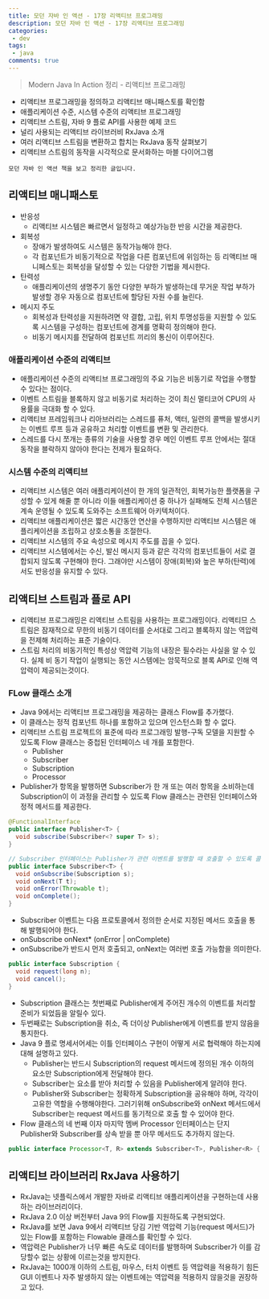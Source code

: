 ```yaml
---
title: 모던 자바 인 액션 - 17장 리액티브 프로그래밍
description: 모던 자바 인 액션 - 17장 리액티브 프로그래밍
categories:
 - dev
tags:
 - java
comments: true
---
```

> Modern Java In Action 정리 - 리액티브 프로그래밍

  * 리액티브 프로그래밍을 정의하고 리액티브 매니패스토를 확인함
  * 애플리케이션 수준, 시스템 수준의 리액티브 프로그래밍
  * 리액티브 스트림, 자바 9 플로 API를 사용한 예제 코드
  * 널리 사용되는 리액티브 라이브러비 RxJava 소개
  * 여러 리액티브 스트림을 변환하고 합치는 RxJava 동작 살펴보기
  * 리액티브 스트림의 동작을 시각적으로 문서화하는 마블 다이어그램

`모던 자바 인 액션 책을 보고 정리한 글입니다.` 

## 리액티브 매니패스토
* 반응성
  * 리액티브 시스템은 빠르면서 일정하고 예상가능한 반응 시간을 제공한다. 
* 회복성
  * 장애가 발생하여도 시스템은 동작가능해야 한다.
  * 각 컴포넌트가 비동기적으로 작업을 다른 컴포넌트에 위임하는 등 리액티브 매니페스토는 회복성을 달성할 수 있는 다양한 기법을 제시한다.
* 탄력성
  * 애플리케이션의 생명주기 동안 다양한 부하가 발생하는데 무거운 작업 부하가 발생할 경우 자동으로 컴포넌트에 할당된 자원 수를 늘린다.
* 메시지 주도
  * 회복성과 탄력성을 지원하려면 약 결합, 고립, 위치 투명성등을 지원할 수 있도록 시스템을 구성하는 컴포넌트에 경계를 명확히 정의해야 한다. 
  * 비동기 메시지를 전달하여 컴포넌트 끼리의 통신이 이루어진다.

### 애플리케이션 수준의 리액티브
* 애플리케이션 수준의 리액티브 프로그래밍의 주요 기능은 비동기로 작업을 수행할 수 있다는 점이다. 
* 이벤트 스트림을 블록하지 않고 비동기로 처리하는 것이 최신 멀티코어 CPU의 사용률을 극대화 할 수 있다.
* 리액티브 프레임워크나 리아브러리는 스레드를 퓨처, 액터, 일련의 콜백을 발생시키는 이벤트 루프 등과 공유하고 처리할 이벤트를 변환 및 관리한다.
* 스레드를 다시 쪼개는 종류의 기술을 사용할 경우 메인 이벤트 루프 안에서는 절대 동작을 블락하지 않아야 한다는 전제가 필요하다. 

### 시스템 수준의 리액티브
* 리액티브 시스템은 여러 애플리케이션이 한 개의 일관적인, 회복가능한 플랫폼을 구성할 수 있게 해줄 뿐 아니라 이들 애플리케이션 중 하나가 실패해도 전체 시스템은 계속 운영될 수 있도록 도와주는 소프트웨어 아키텍처이다.
* 리액티브 애플리케이션은 짧은 시간동안 연산을 수행하지만 리액티브 시스템은 애플리케이션을 조립하고 상호소통을 조절한다. 
* 리액티브 시스템의 주요 속성으로 메시지 주도를 꼽을 수 있다.
* 리액티브 시스템에서는 수신, 발신 메시지 등과 같은 각각의 컴포넌트들이 서로 결합되지 않도록 구현해야 한다. 그래야만 시스템이 장애(회복)와 높은 부하(탄력)에서도 반응성을 유지할 수 있다. 

## 리액티브 스트림과 플로 API
* 리액티브 프로그래밍은 리액티브 스트림을 사용하는 프로그래밍이다. 리액티므 스트림은 잠재적으로 무한의 비동기 데이터를 순서대로 그리고 블록하지 않는 역압력을 전제해 처리하는 표준 기술이다. 
* 스트림 처리의 비동기적인 특성상 역압력 기능의 내장은 필수라는 사실을 알 수 있다. 실제 비 동기 작업이 실행되는 동안 시스템에는 암묵적으로 블록 API로 인해 역 압력이 제공되는것이다.

### FLow 클래스 소개
* Java 9에서는 리액티브 프로그래밍을 제공하는 클래스 Flow를 추가했다. 
* 이 클래스는 정적 컴포넌트 하나를 포함하고 있으며 인스턴스화 할 수 없다. 
* 리액티브 스트림 프로젝트의 표준에 따라 프로그래밍 발행-구독 모델을 지원할 수 있도록 Flow 클래스는 중첩된 인터페이스 네 개를 포함한다.
  * Publisher
  * Subscriber
  * Subscription
  * Processor
* Publisher가 항목을 발행하면 Subscriber가 한 개 또는 여러 항목을 소비하는데 Subscription이 이 과정을 관리할 수 있도록 Flow 클래스는 관련된 인터페이스와 정적 메서드를 제공한다.

```java
@FunctionalInterface
public interface Publisher<T> {
  void subscribe(Subscriber<? super T> s);
}

// Subscriber 인터페이스는 Publisher가 관련 이벤트를 발행할 때 호출할 수 있도록 콜백 메서드 네 개를 정의한다.
public interface Subscriber<T> {
  void onSubscribe(Subscription s);
  void onNext(T t);
  void onError(Throwable t);
  void onComplete();
}
```

* Subscriber 이벤트는 다음 프로토콜에서 정의한 순서로 지정된 메서드 호출을 통해 발행되어야 한다. 
* onSubscribe onNext* (onError | onComplete) 
* onSubscribe가 반드시 먼저 호출되고, onNext는 여러번 호출 가능함을 의미한다. 

```java
public interface Subscription {
  void request(long n);
  void cancel();
}
```

* Subscription 클래스는 첫번째로 Publisher에게 주어진 개수의 이벤트를 처리할 준비가 되었듬을 알릴수 있다. 
* 두번째로는 Subscription을 취소, 즉 더이상 Publisher에게 이벤트를 받지 않음을 통지한다.
* Java 9 플로 명세서어세는 이틀 인터페이스 구현이 어떻게 서로 협력해야 하는지에 대해 설명하고 있다. 
  * Publisher는 반드시 Subscription의 request 메서드에 정의된 개수 이하의 요소만 Subscription에게 전달해야 한다.
  * Subscriber는 요소를 받아 처리할 수 있음을 Publisher에게 알려야 한다. 
  * Publisher와 Subscriber는 정확하게 Subscription을 공유해야 하며, 각각이 고유한 역할을 수행해야한다. 그러기위해 onSubscribe와 onNext 메서드에서 Subscriber는 request 메서드를 동기적으로 호출 할 수 있어야 한다.
* Flow 클래스의 네 번째 이자 마지막 멤버 Processor 인터페이스는 단지 Publisher와 Subscriber를 상속 받을 뿐 아무 메서드도 추가하지 않는다. 

```java
public interface Processor<T, R> extends Subscriber<T>, Publisher<R> { }
```
## 리액티브 라이브러리 RxJava 사용하기
* RxJava는 넷플릭스에서 개발한 자바로 리액티브 애플리케이션을 구현하는데 사용하는 라이브러리이다. 
* RxJava 2.0 이상 버전부터 Java 9의 Flow를 지원하도록 구현되었다. 
* RxJava를 보면 Java 9에서 리액티브 당김 기반 역압력 기능(request 메서드)가 있는 Flow를 포함하는 Flowable 클래스를 확인할 수 있다. 
* 역압력은 Publisher가 너무 빠른 속도로 데이터를 발행하며 Subscriber가 이를 감당할수 없는 상황에 이르는것을 방지한다. 
* RxJava는 1000개 이하의 스트림, 마우스, 터치 이벤트 등 역압력을 적용하기 힘든 GUI 이벤트나 자주 발생하지 않는 이벤트에는 역압력을 적용하지 않을것을 권장하고 있다.
